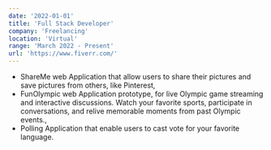 ```yaml
---
date: '2022-01-01'
title: 'Full Stack Developer'
company: 'Freelancing'
location: 'Virtual'
range: 'March 2022 - Present'
url: 'https://www.fiverr.com/'
---
```


- ShareMe web Application that allow users to share their pictures and save pictures from others, like Pinterest,
- FunOlympic web Application prototype, for live Olympic game streaming and interactive discussions. Watch your favorite sports, participate in conversations, and relive memorable moments from past Olympic events.,
- Polling Application that enable users to cast vote for your favorite language.
